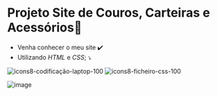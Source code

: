 ﻿# Projeto Site de Couros, Carteiras e Acessórios📁

- Venha conhecer o meu site ✔️
- Utilizando *HTML* e *CSS*; ⤵️

![icons8-codificação-laptop-100](https://user-images.githubusercontent.com/101723189/169597908-c42afc67-f1e8-423b-829a-70005f9c41a5.png) ![icons8-ficheiro-css-100](https://user-images.githubusercontent.com/101723189/169598035-2e13a0f7-c5a7-468e-8f06-91e74565a2f8.png)


![image](https://user-images.githubusercontent.com/101723189/169603114-9c2783c2-0ac1-4814-9bde-8ff0dc50af1c.png)




